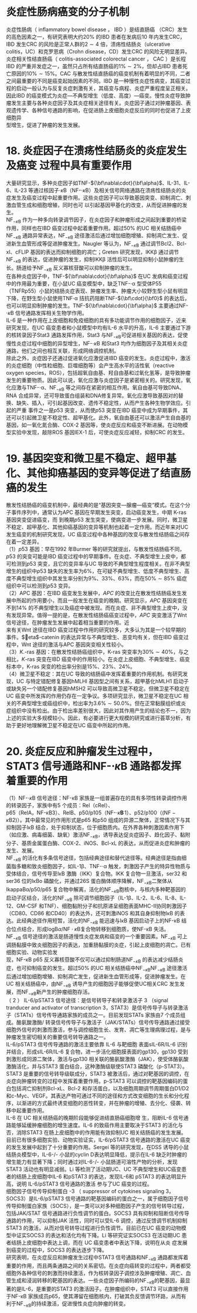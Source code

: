 # 炎症性肠病癌变的分子机制  
炎症性肠病（ inﬂammatory bowel disease ， IBD ）是结直肠癌 （CRC）发生的高危因素之一，有研究表明大约$20\%$ 的IBD 患者在发病后10 年内发生CRC，IBD 发生CRC 的风险是正常人群的$2\sim4$ 倍，溃疡性结肠炎（ulcerative colitis，UC）和克罗恩病（Crohn disease，CD）发生CRC 的风险无明显差异。炎症相关性结直肠癌（ colitis-associated colorectal cancer ， CAC ）是长程 IBD 的严重并发症之一，虽然只占所有结直肠癌的$1\%\sim2\%$，但却占IBD 患者死亡原因的$10\%\sim15\%$。CAC 与散发性结直肠癌的癌变机制有着明显的不同，二者之间最重要的不同是癌变起始因素的不同。IBD 是一种慢性炎症性病变，其癌变过程的启动一般认为与反复炎症刺激有关，其癌变与病程、炎症严重程度呈正相关。因此IBD 的癌变模式为炎症—不典型增生（低度、高度）—癌变。慢性炎症导致肿瘤发生主要与各种炎症因子及其炎症相关途径有关。炎症因子通过对肿瘤基因、表观遗传学、各种信号通路的影响，在促进肠上皮细胞炎症反应的同时也促进了上皮细胞异  
型增生，促进了肿瘤的发生发展。  
# 18.  炎症因子在溃疡性结肠炎的炎症发生及癌变 过程中具有重要作用  
大量研究显示，多种炎症因子如TNF-${\bf\nabla\cdot}{\bf\alpha}$、IL-31、IL-6、IL-23 等通过核因子$\cdot\kappa\mathrm{B}$（NF-$\cdot\kappa\mathrm{B}$）及相关信号网络通路在溃疡性结肠炎的炎症发生及癌变过程中起重要作用。这些炎症因子可以导致基因突变、抑制凋亡、刺激血管生成和细胞增殖，同时也可 以引起基因甲基化的改变，从而促进肿瘤的发生。  
$\mathrm{NF}_{-\kappa\mathrm{B}}$ 作为一种多向转录调节因子，在炎症因子和肿瘤形成之间起到重要的桥梁作用，同样也在IBD 癌变过程中起着重要作用。超过$50\%$ 的UC 相关结肠癌中$\mathrm{NF}_{-\kappa\mathrm{B}}$ 通路异常表达，$\mathrm{NF}_{-\kappa\mathrm{B}}$ 途径激活后通过增加细胞增殖、抑制凋亡发生、促进新生血管形成等促进肿瘤发生。Naugler 等认为，$\mathrm{NF}_{-\kappa\mathrm{B}}$ 通过调节Bcl2、Bcl-xl、cFLIP 基因的表达而抑制细胞的凋亡；Greten 研究发现，IKKβ 通过调节$\mathrm{NF}_{-\kappa\mathrm{B}}$ 的表达，促进肿瘤的发生，抑制IKKβ 活性后可以明显抑制小鼠肿瘤的生长。肠道给予$\mathrm{NF}_{-\kappa\mathrm{B}}$ 反义寡核苷酸可以抑制肿瘤的发生。  
在各种炎症因子中，TNF-${\bf\nabla\cdot}{\bf\alpha}$ 在UC 发病和癌变过程中的作用最为重要，在小鼠UC 癌变模型中，缺乏TNF-$\cdot\upalpha$ 型受体P55（TNFRp55）小鼠的结肠炎症表现、肿瘤发生率、肿瘤大小较野生型小鼠有明显下降，在野生型小鼠使用TNF$\cdot\upalpha$ 拮抗药阻断TNF-${\bf\cdot}{\bf0}$ 的表达后，也可以明显抑制肿瘤的发生。TNF-${\bf\nabla\cdot}{\bf\alpha}$ 主要通过NF-$\cdot\kappa\mathrm{B}$ 信号通路发挥相关生物学作用。  
IL-6 是一种作用在上皮细胞和免疫细胞的具有多功能调节作用的细胞因子，近来研究发现，在UC 癌变患者和小鼠模型中均有IL-6 水平的升高，IL-6 主要通过下游的核转录因子Stat3 通路发挥作用，Stat3 与$\mathrm{NF}_{-\kappa\mathrm{B}}$可促进相关基因的表达，促使慢性炎症过程中细胞的异型增生，NF-$\cdot\kappa\mathrm{B}$ 和Stat3 均作为细胞因子及其相关炎症通路，他们之间也相互关联，形成网络调控机制。  
除此之外，炎症因子还通过促进氧化应激促进IBD 癌变的发生。炎症过程中，激活的炎症细胞（中性粒细胞、巨噬细胞等）会产生高水平的活性氧（reactive oxygen species，ROS），包括超氧自由基、羟自由基和过氧化氢等，是导致肿瘤发生的重要物质。因此可以说，氧化应激与炎症因子是紧密相关的。研究发现，氧化应激与TNF-$\cdot\upalpha$、$\mathrm{NF}_{-\kappa\mathrm{B}}$ 等之间存在紧密的相互作用。氧自由基可导致DNA、RNA 合成异常，还可导致蛋白组装和DNA修复异常。氧化应激导致基因对的替换、缺失、插入，可引起基因改变、遗传不稳定性，从而产生各种生物学效应。引起的严重 事件之一是$p53$ 突变，从而使$p53$ 突变在IBD 癌变中成为早期事件，其还可以引起微卫星不稳定性、超甲基化。此外，氧自由基还可以激活产生自由基的基因，如一氧化氮合酶、COX-2 基因等，使炎症反应和癌变不断进展。在动物模型实验中发现，敲除ROS 基因IEX-1 后，可使炎症反应减轻，抑制CRC 的发生。  
# 19. 基因突变和微卫星不稳定、超甲基化、其他抑癌基因的变异等促进了结直肠癌的发生  
散发性结肠癌的癌变机制中，最经典的是“基因突变—腺瘤—癌变”模式。在这个分子事件序列中，通常认为APC 基因在早期发生突变，启动癌变发生，中期 K-ras  基因突变促进癌变，而 到晚期$p53$ 发生突变，使病变进一步发展。同时，微卫星不稳定、超甲基化、其他抑癌基因的变异等机制也起着一定作用。而近年来对UC 发生癌变的机制研究发现，UC 癌变过程中各种基因的改变与散发性结肠癌之间存在着一定差异。  
（1）$p53$ 基因：早在1992 年Burmer 等的研究就提出，与散发性结肠癌不同，$p53$ 的突变可能是IBD 癌变过程中的早期事件。在炎症、不典型增生上皮中，都可检测到$p53$ 突变，且它的变异率与UC 导致的不典型增生程度相关。在非不典型增生的组织中$p53$ 缺失的发生率为$6\%$，在可疑不典型增生、低度不典型增生、高度不典型增生组织中其发生率分别为$9\%$、$33\%$、$63\%$，而在$50\%\sim85\%$ 癌症组织中可以检测到$p53$ 变异。  
（2）APC 基因：在IBD 癌变发生发展中，$A P C$ 的改变比在散发性结肠癌发生发展中所起的作用要小，而且一般发生在癌变的晚期。研究显示，$A P C$ 基因突变在不到$14\%$ 的不典型增生以及癌症中被发现。而在炎症、非不典型增生上皮中，没有发现异常。值得一提的是，在散发性结肠癌癌变过程中，$A P C$ 突变激活了Wnt 信号途径，在肿瘤发生发展中起着相当重要的作用。近  
来有关Wnt 途径在IBD 癌变过程中作用的研究较多，大多认为其是一个较早期的事件。$eta$-catenin 的表达异常与不典型增生、恶变均有关，但在IBD 癌变过程中，Wnt 途径的激活与APC 基因突变相关性较小。  
（3）$K.$-ras 基因：在散发性结肠癌组织中，K-ras 突变率为$30\%\sim40\%$，与之相比，$K$-ras 突变在IBD 癌变中的作用较小。在炎症上皮细胞、不典型增生、癌变标本中，K-ras 突变的检出率分别是$15\%$、$23\%$、$24\%$。  
（4）微卫星不稳定：其在UC 导致的结肠癌中发挥着重要的作用机制。有研究发现，UC 与特定错配修复基因hMLHl 基因型之间有关系，超甲基化hMLH1 启动子或缺失另一个错配修复基因hMSH2 可以导致高微卫星不稳定。但微卫星不稳定在UC 癌变中所发挥的作用仍存在一定争议。多项研究显示，微卫星不稳定在UC 相关的不典型增生或癌组织中，检出率为$3.6\%\sim50.0\%$。但在正常黏膜组织或炎症组织中没有检出。由于检出率差别很大，因此对其作用产生的结论也不一，因为上述的实验大多规模较小。因此，有必要进行更大规模的研究或进行荟萃分析，有助于更好地理解微卫星不稳定在UC 癌变中所起的作用。  
# 20. 炎症反应和肿瘤发生过程中，STAT3 信号通路和NF-$\cdot\kappa\mathsf{B}$ 通路都发挥着重要的作用  
（1）NF-$\cdot\kappa\mathrm{B}$ 信号途径：NF-κB 家族是一组普遍存在的具有多项性转录调控作用的转录因子，家族中有5 个成员：Rel（cRel）、  
p65（RelA，NF-κB3）、RelB、p50/p105（NF-$\cdot\kappa\mathbf{B}\,1$）、p52/p100（$\scriptstyle\left(\mathrm{NF}-\kappa\mathrm{B}2\right)$）。其中最常见的作用形式是p65 和p50 组成的异源二聚体，正常情况下与其抑制因子IκB 结合，处于抑制状态，位于细胞质内。在外界各种刺激因素作用下（如应激、病毒细菌、缺氧）激活$\mathrm{NF}_{-\kappa\mathrm{B}}$，诱导表达促炎症因子、趋化因子、黏附分子、基质金属蛋白酶、COX-2、iNOS、Bcl-xL 的表达，从而促进炎症和肿瘤的发生、发展。  
$\mathrm{NF}_{-\kappa\mathrm{B}}$ 的活化有多条信号途径，包括经典途径和替代途径等。经典途径是指由细菌脂多糖和致炎细胞因子，如IL-1β、TNF-$\cdot\upalpha$ 触发，刺激因子产生的特异性物质与受体结合，信号传导至IκB 激酶（IKK）复合物。IKK 复合物一旦激活，ser32 和ser36 位的$\mathrm{{I}\kappa B o}$ 磷酸化，并通过26S 蛋白酶体顺序降解，$\mathrm{NF}_{-\kappa\mathrm{B}}$二聚体从$\mathrm{IkappaB\upalpha/p50/p65}$ 复合物中解离，活化的$\mathrm{NF}_{-\kappa\mathrm{B}}$胞核中，与核内多种靶基因的启动子区结合，活化的$\mathrm{NF}_{-\kappa\mathrm{B}}$ 除可调节细胞因子（IL-1β、IL-2、IL-6、IL-8、IL-12、GM-CSF 和TNF）、细胞黏附分子和抗原递呈细胞表面MHC-Ⅱ协同刺激因子（CD80、CD86 和CD40）的表达外，还可刺激iNOS 和其自身抑制物IκB 的表达。此经典途径作用短暂，活化的$\mathrm{NF}_{-\kappa\mathrm{B}}$ 能迅速与IκB 基因启动子上的NF-κB 结合位点结合，形成$\mathrm{logB}\alpha/\mathrm{NF}{\cdot}\kappa\mathrm{B}$复合物转移到细胞质，使NF-κB 失活。  
$\mathrm{NF}_{-\kappa\mathrm{B}}$ 信号途径的激活是肠道慢性炎症发病和癌变的一个重要因素。$\mathrm{NF}_{-\kappa\mathrm{B}}$ 可上调肠黏膜中致炎细胞因子的表达，加重肠黏膜的炎症，引起上皮细胞的凋亡。已有细胞实验、动物实验发  
现，NF-κB p65 反义寡核苷酸不仅可以通过抑制肠道$\mathrm{NF}_{-\kappa\mathrm{B}}$ 的表达减少结肠炎症，也可抑制癌变的发生。超过$50\%$ 的UC 相关结肠癌中$\mathrm{NF}_{-\kappa\mathrm{B}}$$\mathrm{NF}_{-\kappa\mathrm{B}}$ 途径激活后通过增加细胞增殖、抑制凋亡发生，促进新生血管形成等，促进肿瘤发生。在UC 相关结肠癌中，由$\mathrm{NF}_{-\kappa\mathrm{B}}$ 诱导产生的细胞因子能够促使UC相关CRC 发生发展，而$\mathrm{NF}_{-\kappa\mathrm{B}}$新产生的肿瘤细胞存活。  
（ 2 ） IL-6/pSTAT3  信号途径：是信号转导子和转录激活子 3 （signal tranducer and activator of transcription 3，STAT3）是信号传导子与转录激活子（STATs）信号传导通路家族的成员之一。目前发现STATs 家族由7 个成员组成。酪氨酸激酶/ 转录信号传导子与激活子（JAK/STATs）信号传导通路通过接受细胞外信号的刺激而激活，参与调控细胞生长、发育、凋亡等生理病理过程，是与肿瘤发生密切相关的重要信号转导通路之一。  
IL-6/pSTAT3  信号传导通路的激活主要依靠 IL-6  与靶细胞 表面sIL-6R/IL-6 识别并结合，形成sIL-6R/IL-6 复合物，进一步活化细胞膜表面的gp130，gp130 受到刺激形成同源二聚体，激活与gp130 相关联的酪氨酸激酶（JAK），使受体酪氨酸激酶活化，并与STAT3 蛋白结合，这种激酶级联使STAT3 磷酸化（p-STAT3）。STAT3 是重要的信号转导级联成分，STAT3 被激活后，通过对靶基因的调控，在炎症向肿瘤转变的过程中发挥着重要作用。p-STAT3 可以调控的靶基因编码的蛋白包括凋亡抑制剂Bcl-xL、Bcl-2 和存活蛋白，以及细胞周期调节周期蛋白D1/D2和c-Myc、VEGF。其表达产物可通过不同的途径和方式改变细胞的生长和分化程序，以渐进的方式最终诱变细胞的恶性转变，并在肿瘤的增殖、去分化、侵袭、转移中起重要作用。  
IL-6  在 UC  相关结肠癌的晚期阶段能够促进结直肠癌细胞增 生，阻断IL-6 信号通路能够延缓肿瘤细胞的增生速度。IL-6 的致癌作用主要取决于STAT3 的活化与否，消除STAT3 在肠上皮细胞中的作用能有效抑制UC 相关结肠癌的发生发展。目前已有很多细胞实验、动物实验证实，IL-6/pSTAT3 信号通路的激活在UC 癌变的发生发展中起到了十分重要的作用。Sergei 等的研究发现，在DSS 诱导的小鼠结肠炎模型中，IL-6-/- 小鼠的cyclin D表达明显降低，提示在IL-6 缺乏时肿瘤的增生能力有显著下降；同时通过对IL-6-/- 小鼠肠道可溶性产物的分析，发现STAT3 活动也有明显减弱。Li 等检测了活动期UC、UC 不典型增生和UC癌变患者的结肠上皮细胞中IL-6 和pSTAT3 的表达，发现IL-6和 pSTAT3  的表达明显升高，说明 IL-6/pSTAT3  信号通路的激活 参与了UC 癌变的过程。  
细胞因子信号传导抑制蛋白 -3 （ suppressor of cytokines  signaling 3，SOCS3）是IL-6/pSTAT3 信号通路的靶基因编码的蛋白之一，属于细胞因子信号传导抑制蛋白家族（SOCS），是一类可以对多种细胞因子产生的信号转导过程，包括JAK/STAT 信号通路进行负性调节的蛋白。SOCS3 具有抑制和阻断信号传导通路的作用，可以抑制JAK 活性，同时可以受IL-6 调控，通过反馈调节机制抑制STAT3 的激活，从而对信号转导过程进行负性调节。目前已在UC 癌变的动物模型中证实SOCS3 的表达和活化均有下降。Li 等研究证实SOCS3 在活动期UC 患者结肠上皮细胞中表达上调，而在 UC  癌变患者中表达下降，说明在从炎 症发展到癌变的过程中，SOCS3 的表达逐步下降。  
研究表明，在炎症反应和肿瘤发生过程中STAT3 信号通路和$\mathrm{NF}_{-\kappa\mathrm{B}}$ 通路都发挥着重要的作用，而且两条通路之间的关系密切。在炎症向癌转变的过程中，两者都受细胞外各种信号的刺激而持续激活，作为核转录因子调控涉及肿瘤增殖、凋亡、血管生成和浸润转移的靶基因的表达。一些炎症因子所编码的$\mathrm{NF}_{-\kappa\mathrm{B}}$的靶基因，最显著的是IL-6，是重要的STAT3 的激活因子。在肿瘤组织中，STAT3 可以直接作用于NF-κB 家族成员p65，使其滞留在细胞核内，打破其负反馈调节环路，从而有利于$\mathrm{NF}_{-\kappa\mathrm{B}}$的持续激活，促进慢性炎症向肿瘤的转变。  
